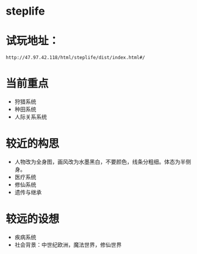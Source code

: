 # steplife

# 试玩地址：
```
http://47.97.42.118/html/steplife/dist/index.html#/
```

# 当前重点

- 狩猎系统
- 种田系统
- 人际关系系统

# 较近的构思
- 人物改为全身图，画风改为水墨黑白，不要颜色，线条分粗细。体态为半侧身。
- 医疗系统
- 修仙系统
- 遗传与继承

# 较远的设想
- 疾病系统
- 社会背景：中世纪欧洲，魔法世界，修仙世界
